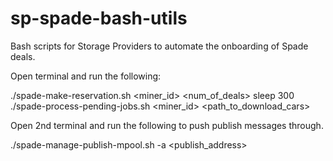 # sp-spade-bash-utils

Bash scripts for Storage Providers to automate the onboarding of Spade deals. 

Open terminal and run the following:

./spade-make-reservation.sh <miner_id> <num_of_deals>
sleep 300
./spade-process-pending-jobs.sh <miner_id> <path_to_download_cars>

Open 2nd terminal and run the following to push publish messages through.

./spade-manage-publish-mpool.sh -a <publish_address>
